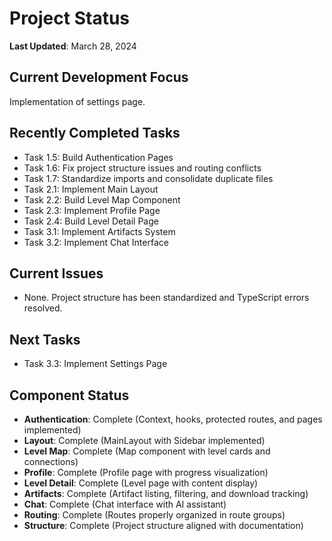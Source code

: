 # Project Status

**Last Updated**: March 28, 2024

## Current Development Focus
Implementation of settings page.

## Recently Completed Tasks
- Task 1.5: Build Authentication Pages
- Task 1.6: Fix project structure issues and routing conflicts
- Task 1.7: Standardize imports and consolidate duplicate files
- Task 2.1: Implement Main Layout
- Task 2.2: Build Level Map Component
- Task 2.3: Implement Profile Page
- Task 2.4: Build Level Detail Page
- Task 3.1: Implement Artifacts System
- Task 3.2: Implement Chat Interface

## Current Issues
- None. Project structure has been standardized and TypeScript errors resolved.

## Next Tasks
- Task 3.3: Implement Settings Page

## Component Status
- **Authentication**: Complete (Context, hooks, protected routes, and pages implemented)
- **Layout**: Complete (MainLayout with Sidebar implemented)
- **Level Map**: Complete (Map component with level cards and connections)
- **Profile**: Complete (Profile page with progress visualization)
- **Level Detail**: Complete (Level page with content display)
- **Artifacts**: Complete (Artifact listing, filtering, and download tracking)
- **Chat**: Complete (Chat interface with AI assistant)
- **Routing**: Complete (Routes properly organized in route groups)
- **Structure**: Complete (Project structure aligned with documentation) 